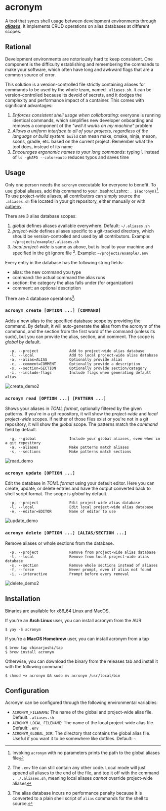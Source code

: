 # acronym
A tool that syncs shell usage between development environments through [***aliases***](https://tldp.org/LDP/abs/html/aliases.html). It implements CRUD operations on alias databases at different scopes.

## Rational
Development environments are notoriously hard to keep consistent. One component is the difficulty establishing and remembering the commands to make your software, which often have
long and awkward flags that are a common source of error. 

This solution is a version-controlled file strictly containing aliases for commands to be used by the whole team, named `.aliases.sh`.
It can be version-controlled because its devoid of secrets, and it dodges the complexity and performance impact of a container. This comes with significant advantages:
1. *Enforces consistent shell usage when collaborating*: everyone is running identical commands, which simplifies new developer onboarding and removes a component of the *"well it works on my machine"* problem
2. *Allows a uniform interface to all of your projects, regardless of the language or build system*: `build` can mean make, cmake, ninja, meson, scons, gradle, etc. based on the current project.
    Remember what the tool does, instead of its name
3. *Encourages ergonomic names to your long commands*: typing `l` instead of `ls -ghAFG --color=auto` reduces typos and saves time

## Usage

Only one person needs the `acronym` executable for everyone to benefit. To use global aliases, add this command to your .bashrc/.zshrc: `. $(acronym)`[^1].
To use project-wide aliases, all contributors can simply source the `.aliases.sh` file located in your git repository, either manually or with [autoenv](https://github.com/hyperupcall/autoenv).

There are 3 alias database scopes:
1. *global* defines aliases available everywhere. Default: `~/.aliases.sh`
2. *project-wide* defines aliases specific to a git-tracked directory, which should be version-controlled and used by all contributors. Example: `~/projects/example/.aliases.sh`
3. *local project-wide* is same as above, but is local to your machine and specified in the git ignore file [^2].  Example: `~/projects/example/.env`

Every entry in the database has the following string fields:
 - alias: the new command you type
 - command: the actual command the alias runs
 - section: the category the alias falls under (for organization)
 - comment: an optional description

There are 4 database operations[^3]:

### `acronym create [OPTION ...] [COMMAND]`

Adds a new alias to the specified database scope by providing the command. By default, it will auto-generate the alias from the acronym of the command, and the section from the first word of the command
(unless its sudo), but you can provide the alias, section, and comment. The scope is *global* by default.
```
  -p, --project              Add to project-wide alias database
  -l, --local                Add to local project-wide alias database
  -a, --alias=ALIAS          Optionally provide alias
  -c, --comment=COMMENT      Optionally provide a description
  -s, --section=SECTION      Optionally provide section/category
  -i, --include-flags        Include flags when generating default alias
```
![create_demo2](https://github.com/chinarjoshi/acronym/assets/68311366/9f21e4e5-925d-4e45-946d-ce5ffd6c4bb8)

### `acronym read [OPTION ...] [PATTERN ...]`

Shows your aliases in *TOML format*, optionally filtered by the given patterns. If you're in a git repository, it will show the *project-wide* and *local project-wide* scopes.
If neither of those files exist or you're not in a git repository, it will show the *global* scope. The patterns match the *command* field by default.
```
  -g, --global               Include your global aliases, even when in a git repository
  -a, --aliases              Make patterns match aliases
  -s, --sections             Make patterns match sections
```
![read_demo](https://github.com/chinarjoshi/acronym/assets/68311366/d4f49bd5-3f84-4fe3-b0f9-dec5a6087cc3)

### `acronym update [OPTION ...]`

Edit the database in *TOML format* using your default editor. Here you can create, update, or delete entries and have the output converted back to shell script format. The scope is *global* by default.
```
  -p, --project              Edit project-wide alias database
  -l, --local                Edit local project-wide alias database
  -e, --editor=EDITOR        Name of editor to use
```
![update_demo](https://github.com/chinarjoshi/acronym/assets/68311366/30b9611b-dc1e-44bb-808b-c383dcdb743a)

### `acronym delete [OPTION ...] [ALIAS/SECTION ...]`

Remove aliases or whole sections from the database.
```
  -p, --project              Remove from project-wide alias database
  -l, --local                Remove from local project-wide alias database
  -s, --section              Remove whole sections instead of aliases
  -f, --force                Never prompt, even if alias not found
  -i, --interactive          Prompt before every removal
```
![delete_demo2](https://github.com/chinarjoshi/acronym/assets/68311366/df78d0d9-8dfb-48bb-8fd3-b4ef56c0b103)

## Installation

Binaries are available for x86_64 Linux and MacOS.

If you're an **Arch Linux** user, you can install acronym from the AUR
```
$ yay -S acronym
```

If you're a **MacOS Homebrew** user, you can install acronym from a tap
```
$ brew tap chinarjoshi/tap
$ brew install acronym
```

Otherwise, you can download the binary from the releases tab and install it with the following command
```
$ chmod +x acronym && sudo mv acronym /usr/local/bin
```

## Configuration

Acronym can be configured through the following environmental variables:
* `ACRONYM_FILENAME`: The name of the global and project-wide alias file. Default: `.aliases.sh`
* `ACRONYM_LOCAL_FILENAME`: The name of the local project-wide alias file. Default: `.env`
* `ACRONYM_GLOBAL_DIR`: The directory that contains the global alias file. Useful if you want it to be somewhere like dotfiles. Default: `~`

[^1]: Invoking `acronym` with no parameters prints the path to the global aliases file
[^2]: The `.env` file can still contain any other code. Local mode will just append all aliases to the end of the file, and top it off
with the command `. ./.aliases.sh`, meaning local aliases *cannot* override project-wide aliases
[^3]: The alias database incurs no performance penalty because it is converted to a plain shell script of `alias` commands for the shell to source.
